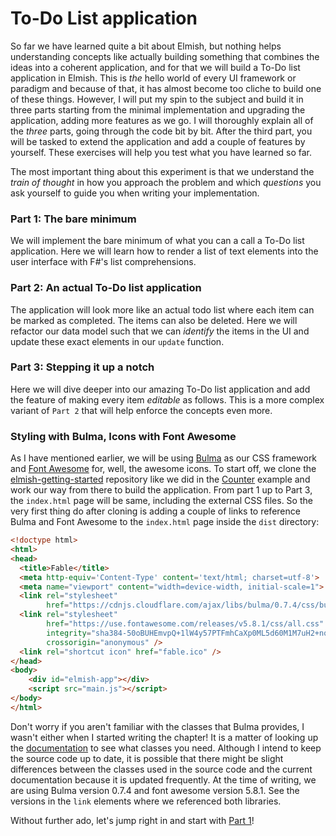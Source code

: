 # To-Do List application

So far we have learned quite a bit about Elmish, but nothing helps understanding concepts like actually building something that combines the ideas into a coherent application, and for that we will build a To-Do list application in Elmish. This is *the* hello world of every UI framework or paradigm and because of that, it has almost become too cliche to build one of these things. However, I will put my spin to  the subject and build it in three parts starting from the minimal implementation and upgrading the application, adding more features as we go. I will thoroughly explain all of the *three* parts, going through the code bit by bit. After the third part, you will be tasked to extend the application and add a couple of features by yourself. These exercises will help you test what you have learned so far.

The most important thing about this experiment is that we understand the *train of thought* in how you approach the problem and which *questions* you ask yourself to guide you when writing your implementation.

### Part 1: The bare minimum
We will implement the bare minimum of what you can a call a To-Do list application. Here we will learn how to render a list of text elements into the user interface with F#'s list comprehensions.

<div style="width:100%">
  <div style="margin: 0 auto; width:65%;">
    <resolved-image source="/images/elm/todo-part1.gif" />
  </div>
</div>

### Part 2: An actual To-Do list application
The application will look more like an actual todo list where each item can be marked as completed. The items can also be deleted. Here we will refactor our data model such that we can *identify* the items in the UI and update these exact elements in our `update` function.

<div style="width:100%">
  <div style="margin: 0 auto; width:65%;">
    <resolved-image source="/images/elm/todo-part2.gif" />
  </div>
</div>

### Part 3: Stepping it up a notch
Here we will dive deeper into our amazing To-Do list application and add the feature of making every item *editable* as follows. This is a more complex variant of `Part 2` that will help enforce the concepts even more.

<div style="width:100%">
  <div style="margin: 0 auto; width:65%;">
    <resolved-image source="/images/elm/todo-part3.gif" />
  </div>
</div>

### Styling with Bulma, Icons with Font Awesome

As I have mentioned earlier, we will be using [Bulma](https://bulma.io/) as our CSS framework and [Font Awesome](https://fontawesome.com/) for, well, the awesome icons. To start off, we clone the [elmish-getting-started](https://github.com/Zaid-Ajaj/elmish-getting-started) repository like we did in the [Counter](counter.md) example and work our way from there to build the application. From part 1 up to Part 3, the `index.html` page will be same, including the external CSS files. So the very first thing do after cloning is adding a couple of links to reference Bulma and Font Awesome to the `index.html` page inside the `dist` directory:
```html {highlight: ['7-12']}
<!doctype html>
<html>
<head>
  <title>Fable</title>
  <meta http-equiv='Content-Type' content='text/html; charset=utf-8'>
  <meta name="viewport" content="width=device-width, initial-scale=1">
  <link rel="stylesheet"
        href="https://cdnjs.cloudflare.com/ajax/libs/bulma/0.7.4/css/bulma.min.css"/>
  <link rel="stylesheet"
        href="https://use.fontawesome.com/releases/v5.8.1/css/all.css"
        integrity="sha384-50oBUHEmvpQ+1lW4y57PTFmhCaXp0ML5d60M1M7uH2+nqUivzIebhndOJK28anvf"
        crossorigin="anonymous" />
  <link rel="shortcut icon" href="fable.ico" />
</head>
<body>
    <div id="elmish-app"></div>
    <script src="main.js"></script>
</body>
</html>
```

Don't worry if you aren't familiar with the classes that Bulma provides, I wasn't either when I started writing the chapter! It is a matter of looking up the [documentation](https://bulma.io/documentation/) to see what classes you need. Although I intend to keep the source code up to date, it is possible that there might be slight differences between the classes used in the source code and the current documentation because it is updated frequently. At the time of writing, we are using Bulma version 0.7.4 and font awesome version 5.8.1. See the versions in the `link` elements where we referenced both libraries.

Without further ado, let's jump right in and start with [Part 1](todo-app-part1)!